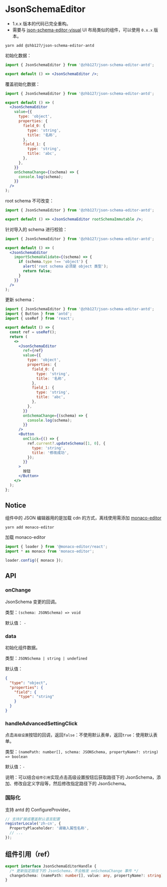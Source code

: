 # JsonSchemaEditor

- 1.x.x 版本的代码已完全重构。
- 需要与 [json-schema-editor-visual](https://github.com/Open-Federation/json-schema-editor-visual) UI 布局类似的组件，可以使用
  `0.x.x` 版本。

```shell
yarn add @zhb127/json-schema-editor-antd
```

初始化数据：

```jsx
import { JsonSchemaEditor } from '@zhb127/json-schema-editor-antd';

export default () => <JsonSchemaEditor />;
```

覆盖初始化数据：

```jsx
import { JsonSchemaEditor } from '@zhb127/json-schema-editor-antd';

export default () => (
  <JsonSchemaEditor
    value={{
      type: 'object',
      properties: {
        field_0: {
          type: 'string',
          title: '名称',
        },
        field_1: {
          type: 'string',
          title: 'abc',
        },
      },
    }}
    onSchemaChange={(schema) => {
      console.log(schema);
    }}
  />
);
```

root schema 不可改变：

```jsx
import { JsonSchemaEditor } from '@zhb127/json-schema-editor-antd';

export default () => <JsonSchemaEditor rootSchemaImmutable />;
```

针对导入的 schema 进行校验：

```jsx
import { JsonSchemaEditor } from '@zhb127/json-schema-editor-antd';

export default () => (
  <JsonSchemaEditor
    importSchemaValidate={(schema) => {
      if (schema.type !== 'object') {
        alert('root schema 必须是 object 类型');
        return false;
      }
    }}
  />
);
```

更新 schema：

```jsx
import { JsonSchemaEditor } from '@zhb127/json-schema-editor-antd';
import { Button } from 'antd';
import { useRef } from 'react';

export default () => {
  const ref = useRef();
  return (
    <>
      <JsonSchemaEditor
        ref={ref}
        value={{
          type: 'object',
          properties: {
            field_0: {
              type: 'string',
              title: '名称',
            },
            field_1: {
              type: 'string',
              title: 'abc',
            },
          },
        }}
        onSchemaChange={(schema) => {
          console.log(schema);
        }}
      />
      <Button
        onClick={() => {
          ref.current?.updateSchema([1, 0], {
            type: 'string',
            title: '修改成功',
          });
        }}
      >
        按钮
      </Button>
    </>
  );
};
```

## Notice

组件中的 JSON 编辑器用的是加载 cdn 的方式，离线使用需添加 [monaco-editor](https://github.com/microsoft/monaco-editor)

```shell
yarn add monaco-editor
```

加载 monaco-editor

```jsx ｜ pure
import { loader } from '@monaco-editor/react';
import * as monaco from 'monaco-editor';

loader.config({ monaco });
```

## API

### onChange

JsonSchema 变更的回调。

类型：`(schema: JSONSchema) => void`

默认值： `-`

### data

初始化组件数据。

类型：`JSONSchema | string | undefined`

默认值：

```json
{
  "type": "object",
  "properties": {
    "field": {
      "type": "string"
    }
  }
}
```

### handleAdvancedSettingClick

点击`高级设置`按钮的回调，返回`false`：不使用默认表单，返回`true`：使用默认表单。

类型：`(namePath: number[], schema: JSONSchema, propertyName?: string) => boolean`

默认值：`-`

说明：可以结合`组件引用`实现点击高级设置按钮后获取路径下的 JsonSchema，添加、修改自定义字段等，然后修改指定路径下的 JsonSchema。

### 国际化

支持 antd 的 ConfigureProvider。

```ts
// 支持扩展或覆盖默认语言配置
registerLocale('zh-cn', {
  PropertyPlaceholder: '请输入属性名称',
  // ...
});
```

## 组件引用（ref）

```ts
export interface JsonSchemaEditorHandle {
  /* 更新指定路径下的 JsonSchema，不会触发 onSchemaChange 事件 */
  changeSchema: (namePath: number[], value: any, propertyName?: string) => void;
}
```
